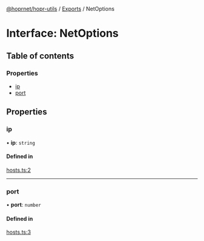 [@hoprnet/hopr-utils](../README.md) / [Exports](../modules.md) / NetOptions

# Interface: NetOptions

## Table of contents

### Properties

- [ip](NetOptions.md#ip)
- [port](NetOptions.md#port)

## Properties

### ip

• **ip**: `string`

#### Defined in

[hosts.ts:2](https://github.com/hoprnet/hoprnet/blob/master/packages/utils/src/hosts.ts#L2)

___

### port

• **port**: `number`

#### Defined in

[hosts.ts:3](https://github.com/hoprnet/hoprnet/blob/master/packages/utils/src/hosts.ts#L3)
